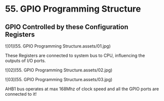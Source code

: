 # 55. GPIO Programming Structure 



## GPIO Controlled by these Configuration Registers

![01](55. GPIO Programming Structure.assets/01.jpg)

These Registers are connected to system bus to CPU, influencing the outputs of  I/O ports.

![02](55. GPIO Programming Structure.assets/02.jpg)

![03](55. GPIO Programming Structure.assets/03.jpg)

AHB1 bus operates at max 168Mhz of clock speed and all the GPIO ports are connected to it!